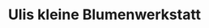 ---
title: "Ulis kleine Blumenwerkstatt"
url: /buettelborn/ulis-kleine-blumenwerkstatt/
shop: Blumen
---